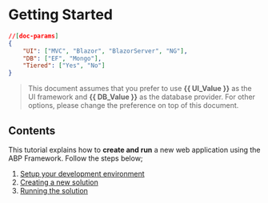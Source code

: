 # Getting Started

````json
//[doc-params]
{
    "UI": ["MVC", "Blazor", "BlazorServer", "NG"],
    "DB": ["EF", "Mongo"],
    "Tiered": ["Yes", "No"]
}
````

> This document assumes that you prefer to use **{{ UI_Value }}** as the UI framework and **{{ DB_Value }}** as the database provider. For other options, please change the preference on top of this document.

## Contents

This tutorial explains how to **create and run** a new web application using the ABP Framework. Follow the steps below;

1. [Setup your development environment](Getting-Started-Setup-Environment)
2. [Creating a new solution](Getting-Started-Create-Solution.md)
3. [Running the solution](Getting-Started-Running-Solution.md)